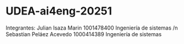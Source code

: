 # UDEA-ai4eng-20251
Integrantes:
Julian Isaza Marin 1001478400 Ingeniería de sistemas /n
Sebastian Peláez Acevedo 1000414389 Ingeniería de sistemas
